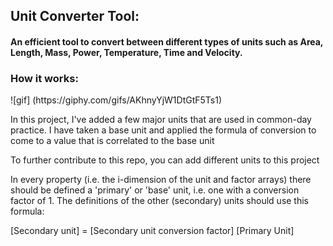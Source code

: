<h2> Unit Converter Tool:</h2>
<h4>An efficient tool to convert between different types of units such as Area, Length, Mass, Power, Temperature, Time and Velocity.<h4>

<h3> How it works:</h3>
![gif] (https://giphy.com/gifs/AKhnyYjW1DtGtF5Ts1)

In this project, I've added a few major units that are used in common-day practice. I have taken a base unit and applied the formula of conversion to come to a value that is correlated to the base unit 

To further contribute to this repo, you can add different units to this project

In every property (i.e. the i-dimension of the unit and factor arrays) there should be defined a 'primary' or 'base' unit, i.e. one with a conversion factor of 1.  The definitions of the other (secondary) units should use this formula:

[Secondary unit] = [Secondary unit conversion factor] [Primary Unit]